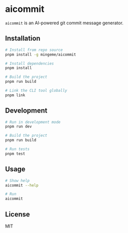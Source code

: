# aicommit

`aicommit` is an AI-powered git commit message generator.

## Installation

```bash
# Install from repo source
pnpm install -g mingeme/aicommit

# Install dependencies
pnpm install

# Build the project
pnpm run build

# Link the CLI tool globally
pnpm link
```

## Development

```bash
# Run in development mode
pnpm run dev

# Build the project
pnpm run build

# Run tests
pnpm test
```

## Usage

```bash
# Show help
aicommit --help

# Run
aicommit
```

## License

MIT
